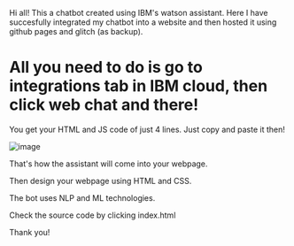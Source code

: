 Hi all! This a chatbot created using IBM's watson assistant. Here I have succesfully integrated my chatbot into  a website and then hosted it using github pages and glitch (as backup).

# All you need to do is go to integrations tab in IBM cloud, then click web chat and there!

You get your HTML and JS code of just 4 lines. Just copy and paste it then!

![image](https://user-images.githubusercontent.com/79276938/124427754-dab65e00-dd7c-11eb-92d2-05ec44129d3f.png)

That's how the assistant will come into your webpage.

Then design your webpage using HTML and CSS.

The bot uses NLP and ML technologies.

Check the source code by clicking index.html

Thank you!
